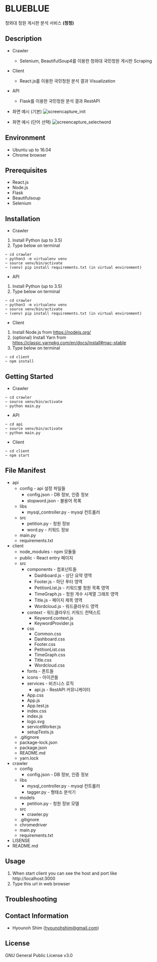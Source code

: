 # BLUEBLUE

청와대 청원 게시판 분석 서비스 **(청청)**

## Description

- Crawler

  - Selenium, BeautifulSoup4를 이용한 청와대 국민청원 게시판 Scraping

- Client

  - React.js를 이용한 국민청원 분석 결과 Visualization

- API

  - Flask를 이용한 국민청원 분석 결과 RestAPI

- 화면 예시 (기본)
  ![screencapture_init](./screencapture_init.png)
- 화면 예시 (단어 선택)
  ![screencapture_selectword](./screencapture_selectword.png)

## Environment

- Ubuntu up to 16.04
- Chrome browser

## Prerequisites

- React.js
- Node.js
- Flask
- Beautifulsoup
- Selenium

## Installation

- Crawler
1. Install Python (up to 3.5)
2. Type below on terminal
```
~ cd crawler
~ python3 -m virtualenv venv
~ source venv/bin/activate
~ (venv) pip install requirements.txt (in virtual environment)
```
- API
1. Install Python (up to 3.5)
2. Type below on terminal
```
~ cd crawler
~ python3 -m virtualenv venv
~ source venv/bin/activate
~ (venv) pip install requirements.txt (in virtual environment)
```
- Client
1. Install Node.js from https://nodejs.org/
2. (optional) Install Yarn from https://classic.yarnpkg.com/en/docs/install#mac-stable
3. Type below on terminal
```
~ cd client
~ npm install
```

## Getting Started

- Crawler
```
~ cd crawler
~ source venv/bin/activate
~ python main.py
```
- API
```
~ cd api
~ source venv/bin/activate
~ python main.py
```
- Client
```
~ cd client
~ npm start
```

## File Manifest

- api
  - config - api 설정 파일들
    - config.json - DB 정보, 인증 정보
    - stopword.json - 불용어 목록
  - libs
    - mysql_controller.py - mysql 컨트롤러
  - src
    - petition.py - 청원 정보
    - word.py - 키워드 정보
  - main.py
  - requirements.txt
- client
  - node_modules - npm 모듈들
  - public - React entry 페이지
  - src
    - components - 컴포넌트들
      - Dashboard.js - 상단 요약 영역
      - Footer.js - 하단 푸터 영역
      - PetitionList.js - 키워드별 청원 목록 영역
      - TimeGraph.js - 청원 개수 시계열 그래프 영역
      - Title.js - 페이지 제목 영역
      - Wordcloud.js - 워드클라우드 영역
    - context - 워드클라우드 키워드 컨텍스트
      - Keyword.context.js
      - KeywordProvider.js
    - css
      - Common.css
      - Dashboard.css
      - Footer.css
      - PetitionList.css
      - TimeGraph.css
      - Title.css
      - Wordcloud.css
    - fonts - 폰트들
    - icons - 아이콘들
    - services - 비즈니스 로직
      - api.js - RestAPI 커뮤니케이터
    - App.css
    - App.js
    - App.test.js
    - index.css
    - index.js
    - logo.svg
    - serviceWorker.js
    - setupTests.js
  - .gitignore
  - package-lock.json
  - package.json
  - README.md
  - yarn.lock
- crawler
  - config
    - config.json - DB 정보, 인증 정보
  - libs
    - mysql_controller.py - mysql 컨트롤러
    - tagger.py - 형태소 분석기
  - models
    - petition.py - 청원 정보 모델
  - src
    - crawler.py
  - .gitignore
  - chromedriver
  - main.py
  - requirements.txt
- LISENSE
- README.md

## Usage

1. When start client you can see the host and port like http://localhost:3000
2. Type this url in web browser

## Troubleshooting

## Contact Information

- Hyounoh Shim (hyounohshim@gmail.com)

## License

GNU General Public License v3.0
